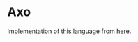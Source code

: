 # Axo
Implementation of [this language](https://esolangs.org/wiki/Axo) from [here](http://web.archive.org/web/20070423184121/http://www.harderweb.de/jix/langs/axo/axopp.0.1.0.cc).
